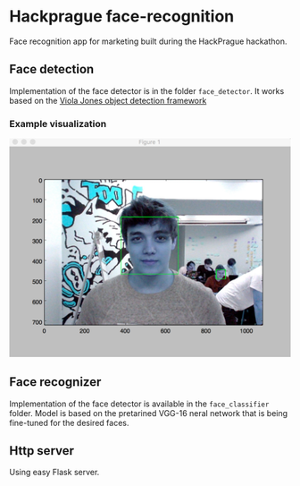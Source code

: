# Hackprague face-recognition
Face recognition app for marketing built during the HackPrague hackathon.

## Face detection
Implementation of the face detector is in the folder `face_detector`.
It works based on the [Viola Jones object detection framework](https://en.wikipedia.org/wiki/Viola%E2%80%93Jones_object_detection_framework) 

### Example visualization
![alt text](resources/image_test.png)

## Face recognizer
Implementation of the face detector is available in the `face_classifier` folder.
Model is based on the pretarined VGG-16 neral network that is being fine-tuned for the desired faces.

## Http server
Using easy Flask server.